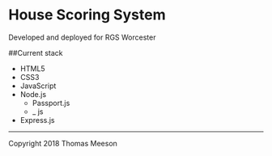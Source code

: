 # House Scoring System

Developed and deployed for RGS Worcester

##Current stack

* HTML5
* CSS3
* JavaScript
* Node.js
  * Passport.js
  * _ js
* Express.js


***

Copyright 2018 Thomas Meeson
